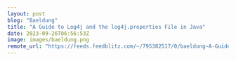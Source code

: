```yaml
---
layout: post
blog: "Baeldung"
title: "A Guide to Log4j and the log4j.properties File in Java"
date: 2023-09-26T06:56:53Z
image: images/baeldung.png
remote_url: "https://feeds.feedblitz.com/~/795382517/0/baeldung~A-Guide-to-Logj-and-the-logjproperties-File-in-Java"
---
```

